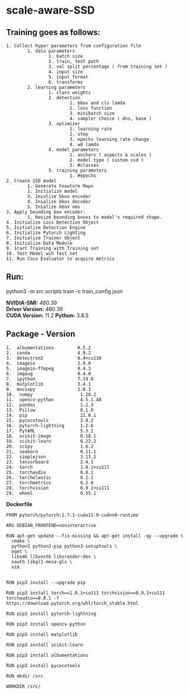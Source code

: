 # scale-aware-SSD

Training goes as follows:
-------------------------
	1. Collect hyper parameters from configuration file
			1. data parameters
					1. batch size
					2. train, test path
					3. val split percentage ( from training set )
					4. input size
					5. input format
					6. transforms
			2. learning parameters
					1. class weights
					2. detection 
							1. bbox and cls lamda
							2. loss function
							3. minibatch size
							4. sampler choice ( dns, base ) 
					3. optimizer
							1. learning rate
							2. step
							3. epochs learning rate change
							4. wd lamda
					4. model parameters
							1. anchors ( aspects & scales )
							2. model type ( custom ssd )
							3. #classes 
					5. training parameters
							1. #epochs
	2. Create SSD model
			1. Generate Feauture Maps
			2. Initialize model
			3. Inialize bbox encoder
			4. Inialize bbox decoder
			5. Inialize bbox nms
	3. Apply bounding box encoder. 
			1. Resize bounding boxes to model's required shape.
	4. Initialize Loss Detection Object 
	5. Initialize Detection Engine
	6. Initialize Pytorch Lighting 
	7. Initialize Trainer Object
	8. Initialize Data Module
	9. Start Training with Training set
	10. Test Model wih Test set
	11. Run Coco Evaluator to acquire metrics

**Run:**
-------------------------
python3 -m src.scripts.train -c train_config.json

**NVIDIA-SMI:** 460.39       
**Driver Version:** 460.39       
**CUDA Version:** 11.2
**Python:** 3.8.5

**Package  -  Version**
-------------------------
	1.  albumentations         0.5.2
	2.  conda                  4.9.2
	3.  detectron2             0.4+cu110
	4.  imageio                2.9.0
	5.  imageio-ffmpeg         0.4.3
	6.  imgaug                 0.4.0
	7.  ipython                7.19.0
	8.  matplotlib             3.4.1
	9.  moviepy                1.0.3
	10.  numpy                  1.20.2
	11.  opencv-python          4.5.1.48
	12.  pandas                 1.2.3
	13.  Pillow                 8.1.0
	14.  pip                    21.0.1
	15.  pycocotools            2.0.2
	16.  pytorch-lightning      1.2.6
	17.  PyYAML                 5.3.1
	18.  scikit-image           0.18.1
	19.  scikit-learn           0.22.2
	20.  scipy                  1.6.2
	21.  seaborn                0.11.1
	22.  simplejson             3.17.2
	23.  tensorboard            2.4.1
	24.  torch                  1.8.1+cu111
	25.  torchaudio             0.8.1
	26.  torchelastic           0.2.1
	27.  torchmetrics           0.2.0
	28.  torchvision            0.9.1+cu111
	29.  wheel                  0.35.1

**Dockerfile**
    
    FROM pytorch/pytorch:1.7.1-cuda11.0-cudnn8-runtime

    ARG DEBIAN_FRONTEND=noninteractive

    RUN apt-get update --fix-missing && apt-get install -qy --upgrade \
      cmake \
      python3 python3-pip python3-setuptools \
      wget \
      libsm6 libxext6 libxrender-dev \
      xauth libgl1-mesa-glx \
      vim


    RUN pip3 install --upgrade pip 

    RUN pip3 install torch==1.8.1+cu111 torchvision==0.9.1+cu111 torchaudio==0.8.1 -f https://download.pytorch.org/whl/torch_stable.html

    RUN pip3 install pytorch-lightning

    RUN pip3 install opencv-python

    RUN pip3 install matplotlib

    RUN pip3 install scikit-learn

    RUN pip3 install albumentations

    RUN pip3 install pycocotools

    RUN mkdir /src

    WORKDIR /src/
